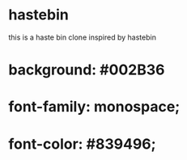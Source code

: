 # hastebin

this is a haste bin clone inspired by hastebin

# background: #002B36

# font-family: monospace;

# font-color: #839496;
